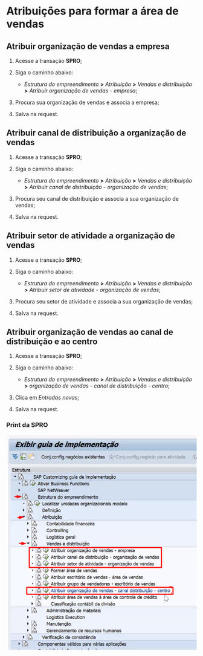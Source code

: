 # Atribuições para formar a área de vendas

## Atribuir organização de vendas a empresa

1. Acesse a transação **SPRO**;
2. Siga o caminho abaixo:

    - *Estrutura do empreendimento* **>** *Atribuição* **>** *Vendas e distribuição* **>** *Atribuir organização de vendas - empresa*;

3. Procura sua organização de vendas e associa a empresa; 
4. Salva na request.

## Atribuir canal de distribuição a organização de vendas

1. Acesse a transação **SPRO**;
2. Siga o caminho abaixo:

    - *Estrutura do empreendimento* **>** *Atribuição* **>** *Vendas e distribuição* **>** *Atribuir canal de distribuição - organização de vendas*;

3. Procura seu canal de distribuição e associa a sua organização de vendas; 
4. Salva na request.

## Atribuir setor de atividade a organização de vendas

1. Acesse a transação **SPRO**;
2. Siga o caminho abaixo:

    - *Estrutura do empreendimento* **>** *Atribuição* **>** *Vendas e distribuição* **>** *Atribuir setor de atividade - organização de vendas*;

3. Procura seu setor de atividade e associa a sua organização de vendas; 
4. Salva na request.

## Atribuir organização de vendas ao canal de distribuição e ao centro

1. Acesse a transação **SPRO**;
2. Siga o caminho abaixo:

    - *Estrutura do empreendimento* **>** *Atribuição* **>** *Vendas e distribuição* **>** *organização de vendas - canal de distribuição - centro*;

3. Clica em *Entradas novas*;
4. Salva na request.


### Print da SPRO
  
![Atribuições para formar área de vendas](image.png)

